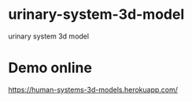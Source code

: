 # urinary-system-3d-model
urinary system 3d model

# Demo online 
https://human-systems-3d-models.herokuapp.com/ 
